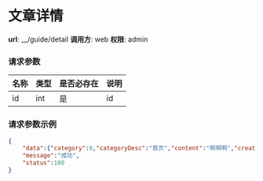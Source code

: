 文章详情
=======

**url**: __/guide/detail
**调用方**: web
**权限**: admin


### 请求参数
|    名称     |  类型  	  | 是否必存在 |                  说明                  |
|-------------|-----------|------------|----------------------------------------|
| id          | int       | 是         |id   								    |


### 请求参数示例

```json
{
	"data":{"category":0,"categoryDesc":"首页","content":"啊啊啊","createTime":1476946786000,"id":1,"modifyTime":1476946788000,"sort":0,"userType":0,"status":0,"title":"啊啊"},
	"message":"成功",
	"status":100
}

```
